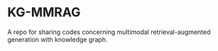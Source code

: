 # KG-MMRAG
A repo for sharing codes concerning multimodal retrieval-augmented generation with knowledge graph.
